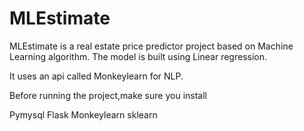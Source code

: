 # MLEstimate
MLEstimate is a real estate price predictor project based on Machine Learning algorithm.
The model is built using Linear regression.

It uses an api called Monkeylearn for NLP.

Before running the project,make sure you install 

Pymysql
Flask
Monkeylearn
sklearn
